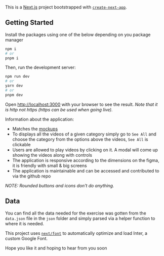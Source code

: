 This is a [Next.js](https://nextjs.org/) project bootstrapped with [`create-next-app`](https://github.com/vercel/next.js/tree/canary/packages/create-next-app).

## Getting Started

Install the packages using one of the below depending on you package manager

```bash
npm i
# or
pnpm i
```

Then, run the development server:

```bash
npm run dev
# or
yarn dev
# or
pnpm dev
```

Open [http://localhost:3000](http://localhost:3000) with your browser to see the result.
_Note that it is http not https (https can be used when going live)._

Information about the application:

- Matches the [mockups](https://www.figma.com/file/jupkhmJX9J2ErE5O9NPOg4/Frontend---Interview)
- To displays all the videos of a given category simply go to `See All` and choose the category from the options above the videos, `See All` is clickable
- Users are allowed to play videos by clicking on it. A modal will come up showing the videos along with controls
- The application is responsive according to the dimensions on the figma, it is friendly with small & big screens
- The application is maintainable and can be accessed and contributed to via the github repo

_NOTE: Rounded buttons and icons don't do anything._

## Data

You can find all the data needed for the exercise was gotten from the `data.json` file in the `json` folder and simply parsed via a helper function to where it is needed.

This project uses [`next/font`](https://nextjs.org/docs/basic-features/font-optimization) to automatically optimize and load Inter, a custom Google Font.

Hope you like it and hoping to hear from you soon
